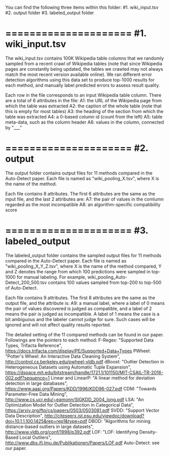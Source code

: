 You can find the following three items within this folder:
#1. wiki_input.tsv
#2. output folder
#3. labeled_output folder

=====================
#1. wiki_input.tsv
=====================
The wiki_input.tsv contains 100K Wikipedia table columns that we randomly sampled from a recent crawl of Wikipedia tables (note that since Wikipedia pages are constantly being updated, the tables we crawled may not always match the most recent version available online). We ran different error detection algorithms using this data set to produce top-1000 results for each method, and manually label predicted errors to assess result quality. 

Each row in the file corresponds to an input Wikipedia table column. There are a total of 6 attributes in the file:
	A1: the URL of the Wikipedia page from which the table was extracted
	A2: the caption of the whole table (note that this is empty for most tables)
	A3: the heading of the section from which the table was extracted
	A4: a 0-based column id (count from the left)
	A5: table meta-data, such as the column header
	A6: values in the column, connected by "___"


=====================
#2. output
=====================
The output folder contains output files for 11 methods compared in the Auto-Detect paper. Each file is named as "wiki_pooling_X.tsv", where X is the name of the method.

Each file contains 8 attributes. The first 6 attributes are the same as the input file, and the last 2 attributes are:
	A7: the pair of values in the comlumn regarded as the most incompatible
	A8: an algorithm-specific compatibility score

=====================
#3. labeled_output
=====================
The labeled_output folder contains the sampled output files for 11 methods compared in the Auto-Detect paper. Each file is named as "wiki_pooling_X_Y_Z.tsv", where X is the name of the method compared, Y and Z denotes the range from which 100 predictions were sampled in top-1000 for manual labeling.
For example, wiki_pooling_Auto-Detect_200_500.tsv contains 100 values sampled from top-200 to top-500 of Auto-Detect.

Each file contains 9 attributes. The first 8 attributes are the same as the output file, and the attribute is:
	A9: a manual label, where a label of 0 means the pair of values discovered is judged as compatible, and a label of 2 means the pair is judged as incompatible. A label of 1 means the case is a bit ambiguous and the labeler cannot judge for sure. Such cases will be ignored and will not affect quality results reported.

	
The detailed setting of the 11 compared methods can be found in our paper. Followings are the pointers to each method:
F-Regex: "Supported Data Types, Trifacta Reference", https://docs.trifacta.com/display/PE/Supported+Data+Types
PWheel: "Potter's Wheel: An Interactive Data Cleaning System", http://control.cs.berkeley.edu/pwheel-vldb.pdf
dBoost: "Outlier Detection in Heterogeneous Datasets using Automatic Tuple Expansion",  https://dspace.mit.edu/bitstream/handle/1721.1/101150/MIT-CSAIL-TR-2016-002.pdf?sequence=1
Linear and LinearP: "A linear method for deviation detection in large databases", https://www.aaai.org/Papers/KDD/1996/KDD96-027.pdf
CDM: "Towards Parameter-Free Data Mining", http://www.cs.ucr.edu/~eamonn/SIGKDD_2004_long.pdf
LSA: "An Optimization Model for Outlier Detection in Categorical Data", https://arxiv.org/ftp/cs/papers/0503/0503081.pdf
SVDD: "Support Vector Data Description", http://citeseerx.ist.psu.edu/viewdoc/download?doi=10.1.1.100.1425&rep=rep1&type=pdf
DBOD: "Algorithms for mining distance-based outliers in large datasets", http://www.vldb.org/conf/1998/p392.pdf
LOF: "LOF: Identifying Density-Based Local Outliers", http://www.dbs.ifi.lmu.de/Publikationen/Papers/LOF.pdf
Auto-Detect: see our paper.
